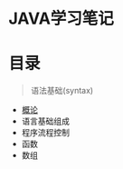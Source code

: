 # JAVA学习笔记
# 目录
> 语法基础(syntax)
  * [概论](https://github.com/Ansonnnnn/NotesForJava/blob/master/syntax/%E6%A6%82%E8%AE%BA.md)
  * 语言基础组成
  * 程序流程控制
  * 函数
  * 数组


